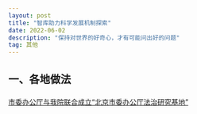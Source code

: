```yaml
---
layout: post
title: "智库助力科学发展机制探索"
date: 2022-06-02
description: "保持对世界的好奇心，才有可能问出好的问题"
tag: 其他
---     
```

    


##  一、各地做法  

###  
[市委办公厅与我院联合成立“北京市委办公厅法治研究基地”](http://www.bass.org.cn/xxzk/jdjs/202106/t20210628_6606.html)  



